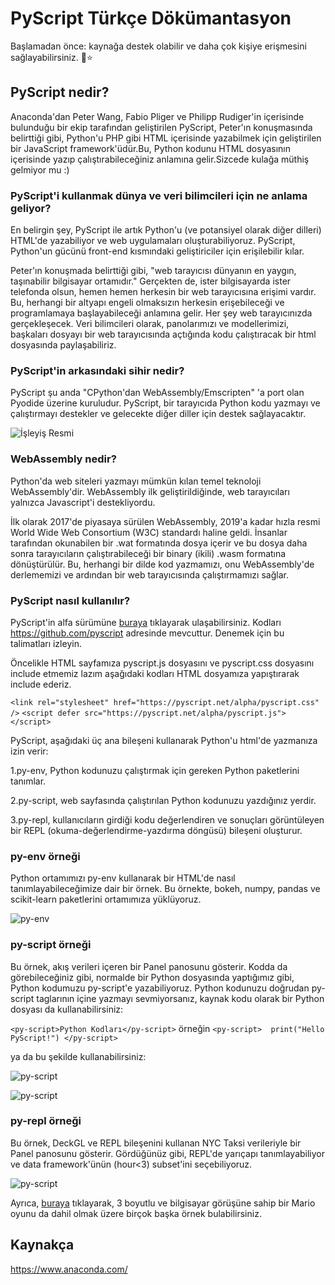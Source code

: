 # PyScript Türkçe Dökümantasyon

Başlamadan önce: kaynağa destek olabilir ve daha çok kişiye erişmesini sağlayabilirsiniz. 🎉⭐


## PyScript nedir?
Anaconda'dan Peter Wang, Fabio Pliger ve Philipp Rudiger'in içerisinde bulunduğu  bir ekip tarafından geliştirilen PyScript, Peter'ın konuşmasında belirttiği gibi, Python'u PHP gibi HTML içerisinde yazabilmek için geliştirilen bir JavaScript framework'üdür.Bu, Python kodunu HTML dosyasının içerisinde yazıp çalıştırabileceğiniz anlamına gelir.Sizcede kulağa müthiş gelmiyor mu :)

### PyScript'i kullanmak dünya ve veri bilimcileri için ne anlama geliyor?
En belirgin şey, PyScript ile artık Python'u (ve potansiyel olarak diğer dilleri) HTML'de yazabiliyor ve web uygulamaları oluşturabiliyoruz. PyScript, Python'un gücünü front-end kısmındaki geliştiriciler için erişilebilir kılar.

Peter'ın konuşmada belirttiği gibi, "web tarayıcısı dünyanın en yaygın, taşınabilir bilgisayar ortamıdır." Gerçekten de, ister bilgisayarda ister telefonda olsun, hemen hemen herkesin bir web tarayıcısına erişimi vardır. Bu, herhangi bir altyapı engeli olmaksızın herkesin erişebileceği ve programlamaya başlayabileceği anlamına gelir.
Her şey web tarayıcınızda gerçekleşecek. Veri bilimcileri olarak, panolarımızı ve modellerimizi, başkaları dosyayı bir web tarayıcısında açtığında kodu çalıştıracak bir html dosyasında paylaşabiliriz.

### PyScript'in arkasındaki sihir nedir?
PyScript şu anda "CPython'dan WebAssembly/Emscripten" 'a port olan Pyodide üzerine kuruludur. PyScript, bir tarayıcıda Python kodu yazmayı ve çalıştırmayı destekler ve gelecekte diğer diller için destek sağlayacaktır.

![İşleyiş Resmi](https://anaconda.cloud/api/files/31ea07ba-dadc-4d18-b79e-d309328762d0)

### WebAssembly nedir?
Python'da web siteleri yazmayı mümkün kılan temel teknoloji WebAssembly'dir. WebAssembly ilk geliştirildiğinde, web tarayıcıları yalnızca Javascript'i destekliyordu.

İlk olarak 2017'de piyasaya sürülen WebAssembly, 2019'a kadar hızla resmi World Wide Web Consortium (W3C) standardı haline geldi. İnsanlar tarafından okunabilen bir .wat  formatında dosya içerir ve bu dosya daha sonra tarayıcıların çalıştırabileceği bir binary (ikili) .wasm formatına dönüştürülür. Bu, herhangi bir dilde kod yazmamızı, onu WebAssembly'de derlememizi ve ardından bir web tarayıcısında çalıştırmamızı sağlar.


### PyScript nasıl kullanılır?
PyScript'in alfa sürümüne [buraya](pyscript.net) tıklayarak ulaşabilirsiniz. Kodları https://github.com/pyscript adresinde mevcuttur. 
Denemek için bu talimatları izleyin. 

Öncelikle HTML sayfamıza pyscript.js dosyasını ve pyscript.css dosyasını include etmemiz lazım aşağıdaki kodları HTML dosyamıza yapıştırarak include ederiz.

`<link rel="stylesheet" href="https://pyscript.net/alpha/pyscript.css" />`                                                                                         `<script defer src="https://pyscript.net/alpha/pyscript.js"></script>`  


PyScript, aşağıdaki üç ana bileşeni kullanarak Python'u html'de yazmanıza izin verir:



1.py-env, Python kodunuzu çalıştırmak için gereken Python paketlerini tanımlar.

2.py-script, web sayfasında çalıştırılan Python kodunuzu yazdığınız yerdir.

3.py-repl, kullanıcıların girdiği kodu değerlendiren ve sonuçları görüntüleyen bir REPL (okuma-değerlendirme-yazdırma döngüsü) bileşeni oluşturur.


### py-env örneği
Python ortamımızı py-env kullanarak bir HTML'de nasıl tanımlayabileceğimize dair bir örnek. Bu örnekte, bokeh, numpy, pandas ve scikit-learn paketlerini ortamımıza yüklüyoruz.

![py-env](https://anaconda.cloud/api/files/803653a5-9b1e-41d4-a9ee-76c64b8d6cb4)


### py-script örneği
Bu örnek, akış verileri içeren bir Panel panosunu gösterir. Kodda da görebileceğiniz gibi, normalde bir Python dosyasında yaptığımız gibi, Python kodumuzu py-script'e yazabiliyoruz. Python kodunuzu doğrudan py-script taglarının içine yazmayı sevmiyorsanız, kaynak kodu olarak bir Python dosyası da kullanabilirsiniz:

`<py-script>Python Kodları</py-script>` örneğin 
`<py-script> 
      print("Hello PyScript!")
</py-script>`

ya da bu şekilde kullanabilirsiniz:

![py-script](https://anaconda.cloud/api/files/c57a6ef0-dbb7-43da-acd9-94a781ef2673)

![py-script](https://anaconda.cloud/api/files/27806bdc-84f8-40a2-baf3-da1b08ea5f1c)


### py-repl örneği

Bu örnek, DeckGL ve REPL bileşenini kullanan NYC Taksi verileriyle bir Panel panosunu gösterir. Gördüğünüz gibi, REPL'de yarıçapı tanımlayabiliyor ve data framework'ünün (hour<3) subset'ini seçebiliyoruz.

![py-script](https://anaconda.cloud/api/files/94b36d4e-a856-4c53-b3b1-1055ef7f582a)




Ayrıca, [buraya](https://github.com/pyscript) tıklayarak, 3 boyutlu ve bilgisayar görüşüne sahip bir Mario oyunu da dahil olmak üzere birçok başka örnek bulabilirsiniz.


## Kaynakça
https://www.anaconda.com/


